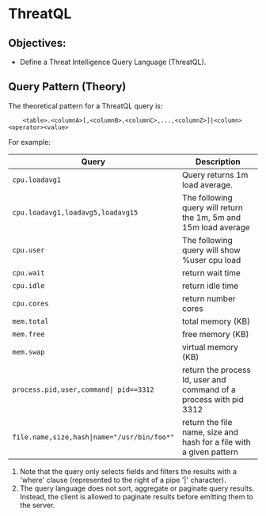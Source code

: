 ThreatQL
========

## Objectives:

* Define a Threat Intelligence Query Language (ThreatQL).

## Query Pattern (Theory)

The theoretical pattern for a ThreatQL query is:

```text
    <table>.<columnA>[,<columnB>,<columnC>,...,<columnZ>]|<column><operator><value>
```

For example:

| Query                                       | Description                                                         |
|---------------------------------------------|---------------------------------------------------------------------|
| `cpu.loadavg1`                              | Query returns 1m load average.                                      |
| `cpu.loadavg1,loadavg5,loadavg15`           | The following query will return the 1m, 5m and 15m load average     |
| `cpu.user`                                  | The following query will show %user cpu load                        |
| `cpu.wait`                                  | return wait time                                                    |
| `cpu.idle`                                  | return idle time                                                    |
| `cpu.cores`                                 | return number cores                                                 |
| `mem.total`                                 | total memory (KB)                                                   |
| `mem.free`                                  | free memory (KB)                                                    |
| `mem.swap`                                  | virtual memory (KB)                                                 |
| `process.pid,user,command\| pid==3312`      | return the process Id, user and command of a process with pid 3312  |
| `file.name,size,hash\|name="/usr/bin/foo*"` | return the file name, size and hash for a file with a given pattern |

1. Note that the query only selects fields and filters the results with a 'where' clause (represented to the 
   right of a pipe '|' character).
2. The query language does not sort, aggregate or paginate query results.  Instead, the client is allowed to paginate
   results before emitting them to the server.
